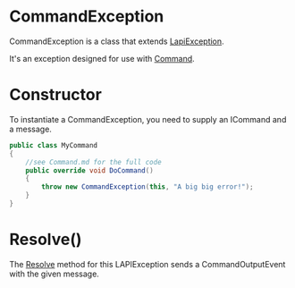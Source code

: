 # CommandException
CommandException is a class that extends [LapiException](Exceptions/LapiException.cs).

It's an exception designed for use with [Command](Command.md).

# Constructor
To instantiate a CommandException, you need to supply an ICommand and a message.

```csharp
public class MyCommand
{
    //see Command.md for the full code
    public override void DoCommand()
    {
        throw new CommandException(this, "A big big error!");
    }
}
```

# Resolve()
The [Resolve](LyokoAPI/Internal/LAPIException.md#Resolve()) method for this LAPIException sends a CommandOutputEvent with the given message.